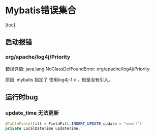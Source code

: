 # Mybatis错误集合

[toc]

## 启动报错

### org/apache/log4j/Priority

错误详情: java.lang.NoClassDefFoundError: org/apache/log4j/Priority

原因: mybatis 指定了 使用log4j-1.x ，但是没有引入。

## 运行时bug

### update_time 无法更新

```java
@TableField(fill = FieldFill.INSERT_UPDATE,update = "now()")
private LocalDateTime updateTime;
```

